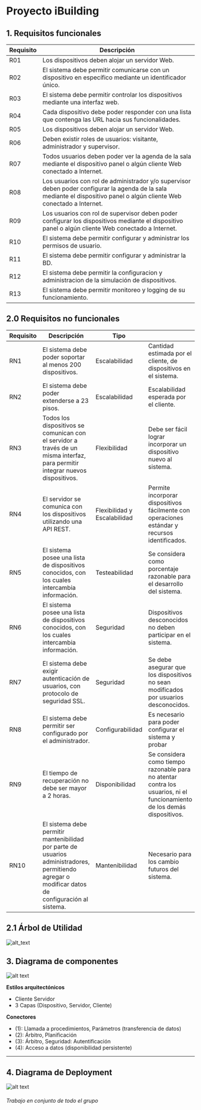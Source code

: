Proyecto iBuilding
==================


## 1. Requisitos funcionales

<table>
	<thead>
		<tr>
			<th>Requisito</th>
			<th>Descripción</th>
		</tr>		
	</thead>
	<tbody>
		<tr>
			<td>R01</td>
			<td>Los dispositivos deben alojar un servidor Web.</td>
		</tr>
		<tr>
			<td>R02</td>
			<td>El sistema debe permitir comunicarse con un dispositivo en específico mediante un identificador único.</td>
		</tr>
		<tr>
			<td>R03</td>
			<td>El sistema debe permitir controlar los dispositivos mediante una interfaz web.</td>
		</tr>
		<tr>
			<td>R04</td>
			<td>Cada dispositivo debe poder responder con una lista que contenga las URL hacia sus funcionalidades.</td>
		</tr>
		<tr>
			<td>R05</td>
			<td>Los dispositivos deben alojar un servidor Web.</td>
		</tr>
		<tr>
			<td>R06</td>
			<td>Deben existir roles de usuarios: visitante, administrador y supervisor.</td>
		</tr>
		<tr>
			<td>R07</td>
			<td>Todos usuarios deben poder ver la agenda de la sala mediante el dispositivo panel o algún cliente Web conectado a Internet.</td>
		</tr>
		<tr>
			<td>R08</td>
			<td>Los usuarios con rol de administrador y/o supervisor deben poder configurar la agenda de la sala mediante el dispositivo panel o algún cliente Web conectado a Internet.</td>
		</tr>
		<tr>
			<td>R09</td>
			<td>Los usuarios con rol de supervisor deben poder configurar los dispositivos mediante el dispositivo panel o algún cliente Web conectado a Internet.</td>
		</tr>
		<tr>
			<td>R10</td>
			<td>El sistema debe permitir configurar y administrar los permisos de usuario.</td>
		</tr>
		<tr>
			<td>R11</td>
			<td>El sistema debe permitir configurar y administrar la BD.</td>
		</tr>
		<tr>
			<td>R12</td>
			<td>El sistema debe permitir la configuracion y administracion de la simulación de dispositivos.</td>
		</tr>
		<tr>
			<td>R13</td>
			<td>El sistema debe permitir monitoreo y logging de su funcionamiento.</td>
		</tr>
	</tbody>
</table>


## 2.0 Requisitos no funcionales

<table>
	<thead>
		<tr>
			<th>Requisito</th>
			<th>Descripción</th>
			<th>Tipo</th>
			<th></th>
		</tr>		
	</thead>
	<tbody>
		<tr>
			<td>RN1</td>
			<td>El sistema debe poder soportar al menos 200 dispositivos.</td>
			<td>Escalabilidad</td>
			<td>Cantidad estimada por el cliente, de dispositivos en el sistema.</td>
		</tr>
		<tr>
			<td>RN2</td>
			<td>El sistema debe poder extenderse a  23 pisos.</td>
			<td>Escalabilidad</td>
			<td>Escalabilidad esperada por el cliente.</td>
		</tr>
		<tr>
			<td>RN3</td>
			<td>Todos los dispositivos se comunican con el servidor a través de un misma interfaz, para permitir integrar nuevos dispositivos.</td>
			<td>Flexibilidad</td>
			<td>Debe ser fácil lograr incorporar un dispositivo nuevo al sistema.</td>
		</tr>
		<tr>
			<td>RN4</td>
			<td>El servidor se comunica con los dispositivos utilizando una API REST.</td>
			<td>Flexibilidad y Escalabilidad</td>
			<td>Permite incorporar dispositivos fácilmente con operaciones estándar y recursos identificados.</td>
		</tr>
		<tr>
			<td>RN5</td>
			<td>El sistema posee una lista de dispositivos conocidos, con los cuales intercambia información.</td>
			<td>Testeabilidad</td>
			<td>Se considera como porcentaje razonable para el desarrollo del sistema.</td>
		</tr>
		<tr>
			<td>RN6</td>
			<td>El sistema posee una lista de dispositivos conocidos, con los cuales intercambia información.</td>
			<td>Seguridad</td>
			<td>Dispositivos desconocidos no deben participar en el sistema.</td>
		</tr>
		<tr>
			<td>RN7</td>
			<td>El sistema debe exigir autenticación de usuarios, con protocolo de seguridad SSL.</td>
			<td>Seguridad</td>
			<td>Se debe asegurar que los dispositivos no sean modificados por usuarios desconocidos.</td>
		</tr>	
        <tr>
			<td>RN8</td>
			<td>El sistema debe permitir ser configurado por el administrador.</td>
			<td>Configurabilidad</td>
			<td>Es necesario para poder configurar el sistema y probar</td>
		</tr>
        <tr>
			<td>RN9</td>
			<td>El tiempo de recuperación no debe ser mayor a 2 horas.</td>
			<td>Disponibilidad</td>
			<td>Se considera como tiempo razonable para no atentar contra los usuarios, ni el funcionamiento de los demás dispositivos.</td>
		</tr>
        <tr>
			<td>RN10</td>
			<td>El sistema debe permitir mantenibilidad por parte de usuarios administradores, permitiendo agregar o modificar datos de configuración al sistema.</td>
			<td>Mantenibilidad</td>
			<td>Necesario para los cambio futuros del sistema.</td>
		</tr>
	</tbody>
</table>

## 2.1 Árbol de Utilidad

![alt_text][diagram0]

[diagram0]: https://github.com/lhpaul/iBuilding/raw/master/img/DiagramaUtilidad.png "Diagrama de Utilidad"

## 3. Diagrama de componentes


![alt text][diagram1]

[diagram1]: https://github.com/lhpaul/iBuilding/raw/master/img/package_diagram.png "Diagrama de componentes"

**Estilos arquitectónicos**
- Cliente Servidor
- 3 Capas (Dispositivo, Servidor, Cliente)


**Conectores**
- (1): Llamada a procedimientos, Parámetros (transferencia de datos)
- (2): Árbitro, Planificación
- (3): Árbitro, Seguridad: Autentificación
- (4): Acceso a datos (disponibilidad persistente)

---

## 4. Diagrama de Deployment


![alt text][diagram2]

[diagram2]: https://github.com/lhpaul/iBuilding/raw/master/img/DiagramaDeployment.png "Diagrama de Deployment"


###### Trabajo en conjunto de todo el grupo
